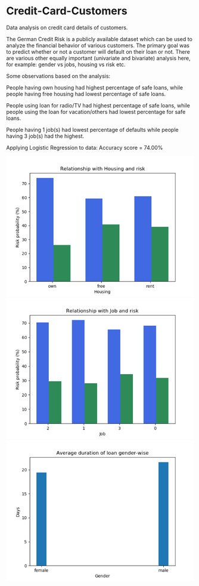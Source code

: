 # Credit-Card-Customers
Data analysis on credit card details of customers.

The German Credit Risk is a publicly available dataset which can be used to analyze the financial behavior of various customers. The primary goal was to predict whether or not a customer will default on their loan or not. There are various other equally important (univariate and bivariate) analysis here, for example: gender vs jobs, housing vs risk etc.

Some observations based on the analysis:

People having own housing had highest percentage of safe loans, while people having free housing had lowest percentage of safe loans.

People using loan for radio/TV had highest percentage of safe loans, while people using the loan for vacation/others had lowest percentage for safe loans.

People having 1 job(s) had lowest percentage of defaults while people having 3 job(s) had the highest.


Applying Logistic Regression to data:
Accuracy score = 74.00%


![](Housing_Risk.png)
![](Job_Risk.png)
![](Loan_Gender.png)
